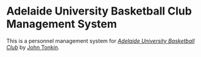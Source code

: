 # Adelaide University Basketball Club Management System

This is a personnel management system for [*Adelaide University Basketball Club*](http://unione.theblacks.com.au/Clubs/Club.aspx?CID=24) by [John Tonkin](http://au.linkedin.com/in/johnwilliamtonkin/).
